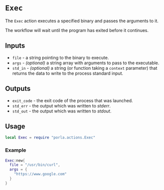 # `Exec`

The `Exec` action executes a specified binary and passes the arguments to it.

The workflow will wait until the program has exited before it continues.

## Inputs

 * `file` - a string pointing to the binary to execute.
 * `args` - _(optional)_ a string array with arguments to pass to the executable.
 * `std_in` - _(optional)_ a string (or function taking a `context` parameter)
   that returns the data to write to the process standard input.

## Outputs

 * `exit_code` - the exit code of the process that was launched.
 * `std_err` - the output which was written to _stderr_.
 * `std_out` - the output which was written to _stdout_.

## Usage

```lua
local Exec = require "porla.actions.Exec"
```

### Example

```lua
Exec:new{
  file = "/usr/bin/curl",
  args = {
    "https://www.google.com"
  }
}
```
